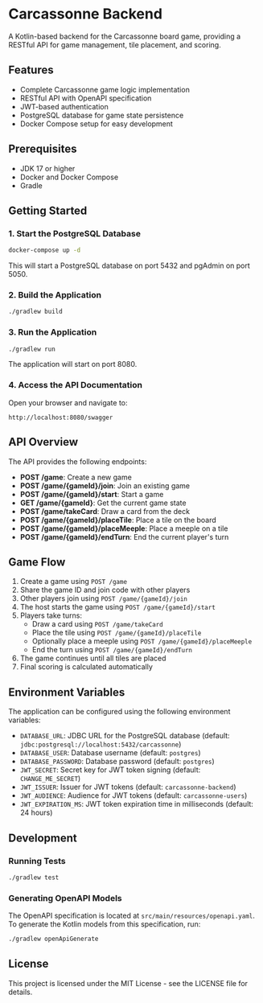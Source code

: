 # Carcassonne Backend

A Kotlin-based backend for the Carcassonne board game, providing a RESTful API for game management, tile placement, and scoring.

## Features

- Complete Carcassonne game logic implementation
- RESTful API with OpenAPI specification
- JWT-based authentication
- PostgreSQL database for game state persistence
- Docker Compose setup for easy development

## Prerequisites

- JDK 17 or higher
- Docker and Docker Compose
- Gradle

## Getting Started

### 1. Start the PostgreSQL Database

```bash
docker-compose up -d
```

This will start a PostgreSQL database on port 5432 and pgAdmin on port 5050.

### 2. Build the Application

```bash
./gradlew build
```

### 3. Run the Application

```bash
./gradlew run
```

The application will start on port 8080.

### 4. Access the API Documentation

Open your browser and navigate to:

```
http://localhost:8080/swagger
```

## API Overview

The API provides the following endpoints:

- **POST /game**: Create a new game
- **POST /game/{gameId}/join**: Join an existing game
- **POST /game/{gameId}/start**: Start a game
- **GET /game/{gameId}**: Get the current game state
- **POST /game/takeCard**: Draw a card from the deck
- **POST /game/{gameId}/placeTile**: Place a tile on the board
- **POST /game/{gameId}/placeMeeple**: Place a meeple on a tile
- **POST /game/{gameId}/endTurn**: End the current player's turn

## Game Flow

1. Create a game using `POST /game`
2. Share the game ID and join code with other players
3. Other players join using `POST /game/{gameId}/join`
4. The host starts the game using `POST /game/{gameId}/start`
5. Players take turns:
   - Draw a card using `POST /game/takeCard`
   - Place the tile using `POST /game/{gameId}/placeTile`
   - Optionally place a meeple using `POST /game/{gameId}/placeMeeple`
   - End the turn using `POST /game/{gameId}/endTurn`
6. The game continues until all tiles are placed
7. Final scoring is calculated automatically

## Environment Variables

The application can be configured using the following environment variables:

- `DATABASE_URL`: JDBC URL for the PostgreSQL database (default: `jdbc:postgresql://localhost:5432/carcassonne`)
- `DATABASE_USER`: Database username (default: `postgres`)
- `DATABASE_PASSWORD`: Database password (default: `postgres`)
- `JWT_SECRET`: Secret key for JWT token signing (default: `CHANGE_ME_SECRET`)
- `JWT_ISSUER`: Issuer for JWT tokens (default: `carcassonne-backend`)
- `JWT_AUDIENCE`: Audience for JWT tokens (default: `carcassonne-users`)
- `JWT_EXPIRATION_MS`: JWT token expiration time in milliseconds (default: 24 hours)

## Development

### Running Tests

```bash
./gradlew test
```

### Generating OpenAPI Models

The OpenAPI specification is located at `src/main/resources/openapi.yaml`. To generate the Kotlin models from this specification, run:

```bash
./gradlew openApiGenerate
```

## License

This project is licensed under the MIT License - see the LICENSE file for details.